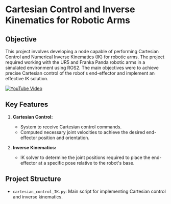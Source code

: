 # Cartesian Control and Inverse Kinematics for Robotic Arms

## Objective
This project involves developing a node capable of performing Cartesian Control and Numerical Inverse Kinematics (IK) for robotic arms. The project required working with the UR5 and Franka Panda robotic arms in a simulated environment using ROS2. The main objectives were to achieve precise Cartesian control of the robot's end-effector and implement an effective IK solution.

[![YouTube Video](https://img.youtube.com/vi/uELyix2vK3o/0.jpg)](https://www.youtube.com/watch?v=uELyix2vK3o)

## Key Features

1. **Cartesian Control:**
   - System to receive Cartesian control commands.
   - Computed necessary joint velocities to achieve the desired end-effector position and orientation.

2. **Inverse Kinematics:**
   - IK solver to determine the joint positions required to place the end-effector at a specific pose relative to the robot's base.

## Project Structure
- `cartesian_control_IK.py`: Main script for implementing Cartesian control and inverse kinematics.
